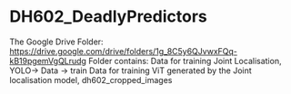 # DH602_DeadlyPredictors
The Google Drive Folder: https://drive.google.com/drive/folders/1g_8C5y6QJvwxFQq-kB19pgemVgQLrudg
Folder contains:
Data for training Joint Localisation, YOLO-> Data -> train
Data for training ViT generated by the Joint localisation model, dh602_cropped_images
